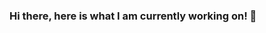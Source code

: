 ### Hi there, here is what I am currently working on! 👋

<!--
**odunayo12/odunayo12** is a ✨ _special_ ✨ repository because its `README.md` (this file) appears on your GitHub profile.

Here are some ideas to get you started:

- 🔭 I’m currently working on ... RestAPI
- 🌱 I’m currently learning ... Strapi.js, Next.js
- 👯 I’m looking to collaborate on ...  Nigerian Resource RestAPI
- 🤔 I’m looking for help with ... AWS
- 💬 Ask me about ... Nigeria
- 📫 How to reach me: ... [LinkedIn](https://www.linkedin.com/in/odunayo-rotimi/)
- 😄 Pronouns: ... He/Him
- ⚡ Fun fact: ... If not for "if else", many dreams would have ended in infinite loops.
-->

